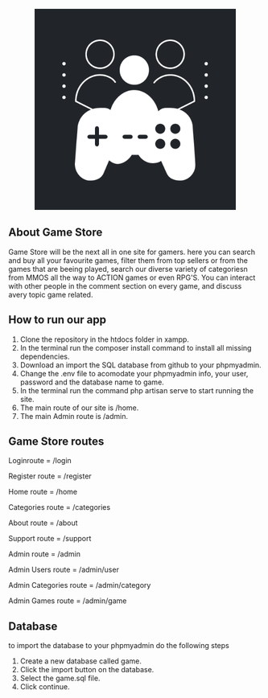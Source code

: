 <p align="center"><a href="http://127.0.0.1:8000" target="_blank"><img src="\public\img\logo1.png" width="400"></a></p>

## About Game Store

Game Store will be the next all in one site for gamers. here you can search and buy all your favourite games, filter them from top sellers or from the games that are beeing played, search our diverse variety of categoriesn from MMOS all the way to ACTION games or even RPG'S. You can interact with other people in the comment section on every game, and discuss avery topic game related. 

## How to run our app

1. Clone the repository in the htdocs folder in xampp.
2. In the terminal run the composer install command to install all missing dependencies.
3. Download an import the SQL database from github to your phpmyadmin.
4. Change the .env file to acomodate your phpmyadmin info, your user, password and the database name to game.
5. In the terminal run the command php artisan serve to start running the site.
6. The main route of our site is /home.
7. The main Admin route is /admin.


## Game Store routes

Loginroute = /login

Register route = /register

Home route = /home

Categories route = /categories

About route = /about

Support route = /support

Admin route = /admin

Admin Users route = /admin/user

Admin Categories route = /admin/category

Admin Games route = /admin/game


## Database

to import the database to your phpmyadmin do the following steps

1. Create a new database called game.
2. Click the import button on the database.
3. Select the game.sql file.
4. Click continue.

